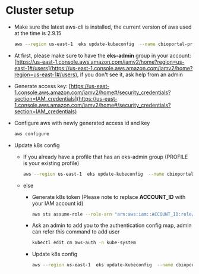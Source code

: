 # Cluster setup

- Make sure the latest aws-cli is installed, the current version of aws used at the time is 2.9.15

    ```bash
    aws --region us-east-1  eks update-kubeconfig  --name cbioportal-prod
    ```

- At first, please make sure to have the **eks-admin** group in your account: [https://us-east-1.console.aws.amazon.com/iamv2/home?region=us-east-1#/users](https://us-east-1.console.aws.amazon.com/iamv2/home?region=us-east-1#/users), if you don't see it, ask help from an admin
- Generate access key: [https://us-east-1.console.aws.amazon.com/iamv2/home#/security_credentials?section=IAM_credentials](https://us-east-1.console.aws.amazon.com/iamv2/home#/security_credentials?section=IAM_credentials)
- Configure aws with newly generated access id and key

    ```bash
    aws configure
    ```

- Update k8s config
    - If you already have a profile that has an eks-admin group (PROFILE is your existing profile)

        ```bash
        aws --region us-east-1  eks update-kubeconfig  --name cbioportal-prod --role-arn arn:aws:sts::ACCOUNT_ID:role/eks-admin --profile [PROFILE]
        ```

    - else
        - Generate k8s token (Please note to replace **ACCOUNT_ID** with your IAM account id)

            ```bash
            aws sts assume-role --role-arn "arn:aws:iam::ACCOUNT_ID:role/eks-admin" --role-session-name AWSCLI-Session
            ```

        - Ask an admin to add you to the authentication config map, admin can refer this command to add user

            ```bash
            kubectl edit cm aws-auth -n kube-system
            ```

        - Update k8s config

            ```bash
            aws --region us-east-1  eks update-kubeconfig  --name cbioportal-prod
            ```
